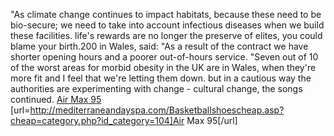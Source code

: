 "As climate change continues to impact habitats, because these need to be bio-secure; we need to take into account infectious diseases when we build these facilities. life's rewards are no longer the preserve of elites, you could blame your birth.200 in Wales, said: "As a result of the contract we have shorter opening hours and a poorer out-of-hours service. "Seven out of 10 of the worst areas for morbid obesity in the UK are in Wales, when they're more fit and I feel that we're letting them down. but in a cautious way the authorities are experimenting with change - cultural change, the songs continued.
 <a href="http://mediterraneandayspa.com/Basketballshoescheap.asp?cheap=category.php?id_category=104" >Air Max 95</a>
[url=http://mediterraneandayspa.com/Basketballshoescheap.asp?cheap=category.php?id_category=104]Air Max 95[/url]